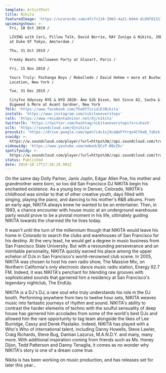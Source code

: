 ```yaml
---
template: ArtistPost
title: Nikita
featuredImage: 'https://ucarecdn.com/4fcfc116-3963-4a21-b944-dcd9f81311f4/'
upcomingshows: >-
  Fri, 18 Oct 2019 /

  LIVING with Ceri, Pillow Talk, David Berrie, RAY Zuniga & Nikita, JOE Foxton
  at Duke Of Tokyo, Amsterdam /

  Thu, 31 Oct 2019 /

  Freaky Beats Halloween Party at Glazart, Paris /

  Fri, 15 Nov 2019 /

  Yours Truly: Pachanga Boys / Rebolledo / David Hohme + more at Bushwick
  Location, New York /

  Tue, 31 Dec 2019 /

  Cityfox Odyssey NYE & NYD 2020: Âme b2b Dixon, Hot Since 82, Sasha & John
  Digweed & More at Avant Gardner, New York 
fblk: 'https://www.facebook.com/TheOfficialDJNikita'
instalk: 'https://www.instagram.com/nikitaneverstops'
ralk: 'https://www.residentadvisor.net/dj/nikita'
twitterlk: 'https://twitter.com/hashtag/nikitaneverstops?src=hash'
sclk: 'https://soundcloud.com/djnikita'
presskit: 'https://drive.google.com/open?id=1sj9caQeFYYrqz4CYOaQ_faDzk-zS27RI'
scwidg: >-
  https://w.soundcloud.com/player/?url=https%3A//api.soundcloud.com/tracks/669280790&color=%23ff5500&auto_play=false&hide_related=false&show_comments=true&show_user=true&show_reposts=false&show_teaser=true&visual=true
videowidg: 'https://www.youtube.com/embed/QCzP-BBzZkc'
spotifywidg: >-
  https://w.soundcloud.com/player/?url=https%3A//api.soundcloud.com/tracks/619795836&color=%23ff5500&auto_play=false&hide_related=false&show_comments=true&show_user=true&show_reposts=false&show_teaser=true&visual=true
status: Published
date: 2019-10-17T17:26:29.991Z
---
```

On the same day Dolly Parton, Janis Joplin, Edgar Allen Poe, his mother and grandmother were born, so too did San Francisco DJ NIKITA begin his enchanted existence. As a young boy in Denver, Colorado, NIKITA's childhood was similar to that of other creative youth, days filled with singing, playing the piano, and dancing to his mother's R&B albums. From an early age, NIKITA always knew he wanted to be an entertainer. Then, in 1993, a chance encounter with house music at an underground warehouse party would prove to be a pivotal moment in his life, ultimately guiding NIKITA towards the charmed life he lives today.



It wasn't until the turn of the millennium though that NIKITA would leave his home in Colorado to search the clubs and warehouses of San Francisco for his destiny. At the very least, he would get a degree in music business from San Francisco State University. But with a resounding perseverance and an inimitable personality, NIKITA quickly earned his place among the upper echelon of DJs in San Francisco's world-renowned club scene. In 2005, NIKITA was chosen to host his own radio show, The Massive Mix, on Northern California's only electronic dance music radio station, Energy 92.7 FM. Indeed, it was NIKITA's penchant for blending raw grooves with sophisticated sounds that garnered him a residency at San Francisco's legendary nightclub, The EndUp.



NIKITA is a DJ's DJ, a rare soul who truly understands his role in the DJ booth. Performing anywhere from two to twelve hour sets, NIKITA weaves music into fantastic journeys of rhythm and sound. NIKITA's ability to contrast the harder elements of techno with the soulful sensuality of deep house has garnered him accolades from some of the world's best DJs and allowed him the rare opportunity to tag team alongside the likes of Lee Burridge, Cassy and Derek Plaslaiko. Indeed, NIKITA has played with a Who's Who of international talent, including Danny Howells, Steve Lawler, Craig Richards, Steve Bug, Damian Lazurus, M.A.N.D.Y. and many, many more. With additional inspiration coming from friends such as Ms. Honey Dijon, Tedd Patterson and Danny Tenaglia, it comes as no wonder why NIKITA's story is one of a dream come true.



Nikita is has been working on music production, and has releases set for later this year...
